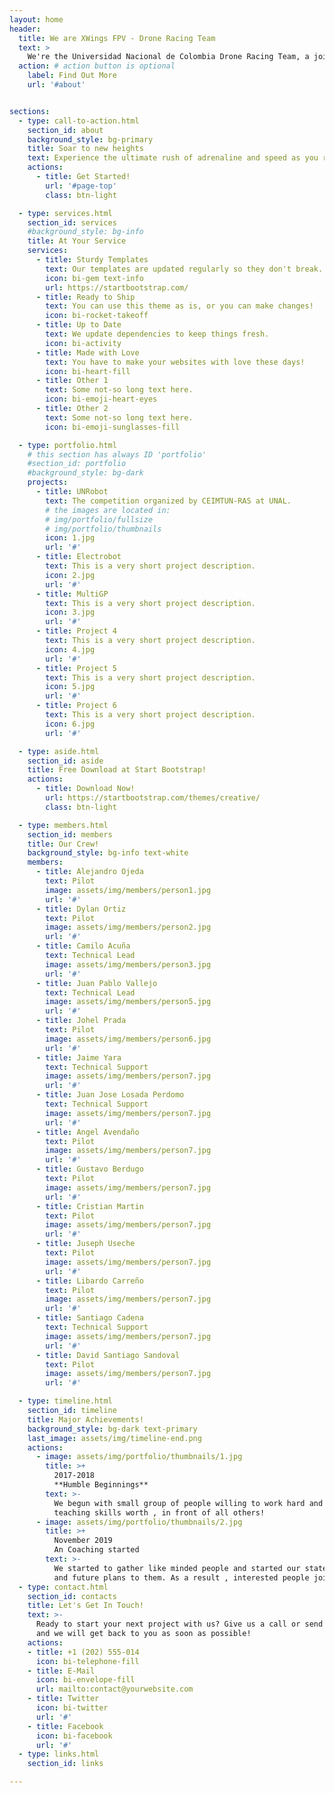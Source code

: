 ```yaml
---
layout: home
header:
  title: We are XWings FPV - Drone Racing Team
  text: >
    We're the Universidad Nacional de Colombia Drone Racing Team, a joint project by IEEE UN, CEIMTUN-RAS and AESS UN.
  action: # action button is optional
    label: Find Out More
    url: '#about'


sections:
  - type: call-to-action.html
    section_id: about
    background_style: bg-primary
    title: Soar to new heights
    text: Experience the ultimate rush of adrenaline and speed as you race through the skies with our FPV racing drones. We are a passionate team of students and researchers dedicated to competing at the highest level on tracks around the world.
    actions:
      - title: Get Started!
        url: '#page-top'
        class: btn-light

  - type: services.html
    section_id: services
    #background_style: bg-info
    title: At Your Service
    services:
      - title: Sturdy Templates
        text: Our templates are updated regularly so they don't break.
        icon: bi-gem text-info
        url: https://startbootstrap.com/
      - title: Ready to Ship
        text: You can use this theme as is, or you can make changes!
        icon: bi-rocket-takeoff
      - title: Up to Date
        text: We update dependencies to keep things fresh.
        icon: bi-activity
      - title: Made with Love
        text: You have to make your websites with love these days!
        icon: bi-heart-fill
      - title: Other 1
        text: Some not-so long text here.
        icon: bi-emoji-heart-eyes
      - title: Other 2
        text: Some not-so long text here.
        icon: bi-emoji-sunglasses-fill

  - type: portfolio.html
    # this section has always ID 'portfolio'
    #section_id: portfolio
    #background_style: bg-dark
    projects:
      - title: UNRobot
        text: The competition organized by CEIMTUN-RAS at UNAL.
        # the images are located in:
        # img/portfolio/fullsize
        # img/portfolio/thumbnails
        icon: 1.jpg
        url: '#'
      - title: Electrobot
        text: This is a very short project description.
        icon: 2.jpg
        url: '#'
      - title: MultiGP
        text: This is a very short project description.
        icon: 3.jpg
        url: '#'
      - title: Project 4
        text: This is a very short project description.
        icon: 4.jpg
        url: '#'
      - title: Project 5
        text: This is a very short project description.
        icon: 5.jpg
        url: '#'
      - title: Project 6
        text: This is a very short project description.
        icon: 6.jpg
        url: '#'

  - type: aside.html
    section_id: aside
    title: Free Download at Start Bootstrap!
    actions:
      - title: Download Now!
        url: https://startbootstrap.com/themes/creative/
        class: btn-light

  - type: members.html
    section_id: members
    title: Our Crew!
    background_style: bg-info text-white
    members:
      - title: Alejandro Ojeda
        text: Pilot
        image: assets/img/members/person1.jpg
        url: '#'
      - title: Dylan Ortiz
        text: Pilot
        image: assets/img/members/person2.jpg
        url: '#'
      - title: Camilo Acuña
        text: Technical Lead
        image: assets/img/members/person3.jpg
        url: '#'
      - title: Juan Pablo Vallejo
        text: Technical Lead
        image: assets/img/members/person5.jpg
        url: '#'
      - title: Johel Prada
        text: Pilot
        image: assets/img/members/person6.jpg
        url: '#'
      - title: Jaime Yara
        text: Technical Support
        image: assets/img/members/person7.jpg
        url: '#'
      - title: Juan Jose Losada Perdomo
        text: Technical Support
        image: assets/img/members/person7.jpg
        url: '#'
      - title: Angel Avendaño
        text: Pilot
        image: assets/img/members/person7.jpg
        url: '#'
      - title: Gustavo Berdugo
        text: Pilot
        image: assets/img/members/person7.jpg
        url: '#'
      - title: Cristian Martin
        text: Pilot
        image: assets/img/members/person7.jpg
        url: '#'
      - title: Juseph Useche
        text: Pilot
        image: assets/img/members/person7.jpg
        url: '#'
      - title: Libardo Carreño
        text: Pilot
        image: assets/img/members/person7.jpg
        url: '#'
      - title: Santiago Cadena
        text: Technical Support
        image: assets/img/members/person7.jpg
        url: '#'
      - title: David Santiago Sandoval
        text: Pilot
        image: assets/img/members/person7.jpg
        url: '#'

  - type: timeline.html
    section_id: timeline
    title: Major Achievements!
    background_style: bg-dark text-primary
    last_image: assets/img/timeline-end.png
    actions:
      - image: assets/img/portfolio/thumbnails/1.jpg
        title: >+
          2017-2018
          **Humble Beginnings**
        text: >-
          We begun with small group of people willing to work hard and make our
          teaching skills worth , in front of all others!
      - image: assets/img/portfolio/thumbnails/2.jpg
        title: >+
          November 2019
          An Coaching started
        text: >-
          We started to gather like minded people and started our stategies
          and future plans to them. As a result , interested people joined us!
  - type: contact.html
    section_id: contacts
    title: Let's Get In Touch!
    text: >-
      Ready to start your next project with us? Give us a call or send us an email
      and we will get back to you as soon as possible!
    actions:
    - title: +1 (202) 555-014
      icon: bi-telephone-fill
    - title: E-Mail
      icon: bi-envelope-fill
      url: mailto:contact@yourwebsite.com
    - title: Twitter
      icon: bi-twitter
      url: '#'
    - title: Facebook
      icon: bi-facebook
      url: '#'  
  - type: links.html
    section_id: links

---
```


